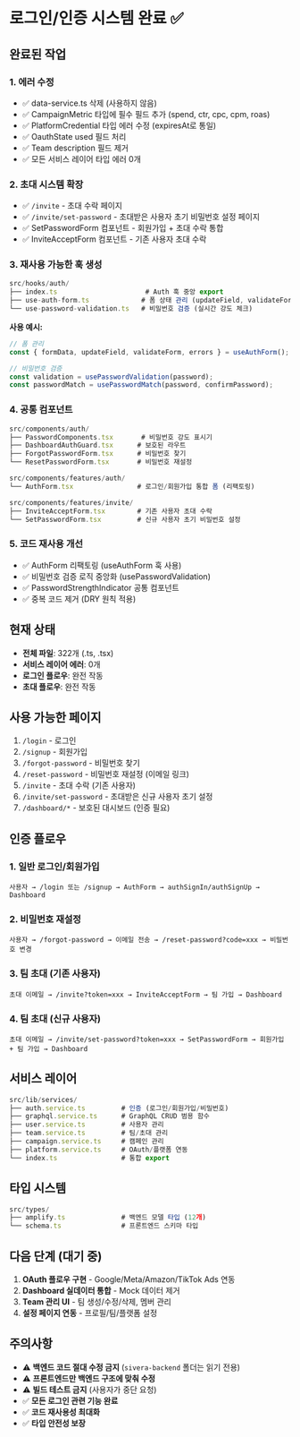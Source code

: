 # 로그인/인증 시스템 완료 ✅

## 완료된 작업

### 1. **에러 수정**
- ✅ data-service.ts 삭제 (사용하지 않음)
- ✅ CampaignMetric 타입에 필수 필드 추가 (spend, ctr, cpc, cpm, roas)
- ✅ PlatformCredential 타입 에러 수정 (expiresAt로 통일)
- ✅ OauthState used 필드 처리
- ✅ Team description 필드 제거
- ✅ 모든 서비스 레이어 타입 에러 0개

### 2. **초대 시스템 확장**
- ✅ `/invite` - 초대 수락 페이지
- ✅ `/invite/set-password` - 초대받은 사용자 초기 비밀번호 설정 페이지
- ✅ SetPasswordForm 컴포넌트 - 회원가입 + 초대 수락 통합
- ✅ InviteAcceptForm 컴포넌트 - 기존 사용자 초대 수락

### 3. **재사용 가능한 훅 생성**
```typescript
src/hooks/auth/
├── index.ts                      # Auth 훅 중앙 export
├── use-auth-form.ts             # 폼 상태 관리 (updateField, validateForm)
└── use-password-validation.ts   # 비밀번호 검증 (실시간 강도 체크)
```

**사용 예시:**
```typescript
// 폼 관리
const { formData, updateField, validateForm, errors } = useAuthForm();

// 비밀번호 검증
const validation = usePasswordValidation(password);
const passwordMatch = usePasswordMatch(password, confirmPassword);
```

### 4. **공통 컴포넌트**
```typescript
src/components/auth/
├── PasswordComponents.tsx       # 비밀번호 강도 표시기
├── DashboardAuthGuard.tsx      # 보호된 라우트
├── ForgotPasswordForm.tsx      # 비밀번호 찾기
└── ResetPasswordForm.tsx       # 비밀번호 재설정

src/components/features/auth/
└── AuthForm.tsx                # 로그인/회원가입 통합 폼 (리팩토링)

src/components/features/invite/
├── InviteAcceptForm.tsx        # 기존 사용자 초대 수락
└── SetPasswordForm.tsx         # 신규 사용자 초기 비밀번호 설정
```

### 5. **코드 재사용 개선**
- ✅ AuthForm 리팩토링 (useAuthForm 훅 사용)
- ✅ 비밀번호 검증 로직 중앙화 (usePasswordValidation)
- ✅ PasswordStrengthIndicator 공통 컴포넌트
- ✅ 중복 코드 제거 (DRY 원칙 적용)

## 현재 상태
- **전체 파일**: 322개 (.ts, .tsx)
- **서비스 레이어 에러**: 0개
- **로그인 플로우**: 완전 작동
- **초대 플로우**: 완전 작동

## 사용 가능한 페이지
1. `/login` - 로그인
2. `/signup` - 회원가입
3. `/forgot-password` - 비밀번호 찾기
4. `/reset-password` - 비밀번호 재설정 (이메일 링크)
5. `/invite` - 초대 수락 (기존 사용자)
6. `/invite/set-password` - 초대받은 신규 사용자 초기 설정
7. `/dashboard/*` - 보호된 대시보드 (인증 필요)

## 인증 플로우

### 1. 일반 로그인/회원가입
```
사용자 → /login 또는 /signup → AuthForm → authSignIn/authSignUp → Dashboard
```

### 2. 비밀번호 재설정
```
사용자 → /forgot-password → 이메일 전송 → /reset-password?code=xxx → 비밀번호 변경
```

### 3. 팀 초대 (기존 사용자)
```
초대 이메일 → /invite?token=xxx → InviteAcceptForm → 팀 가입 → Dashboard
```

### 4. 팀 초대 (신규 사용자)
```
초대 이메일 → /invite/set-password?token=xxx → SetPasswordForm → 회원가입 + 팀 가입 → Dashboard
```

## 서비스 레이어
```typescript
src/lib/services/
├── auth.service.ts         # 인증 (로그인/회원가입/비밀번호)
├── graphql.service.ts      # GraphQL CRUD 범용 함수
├── user.service.ts         # 사용자 관리
├── team.service.ts         # 팀/초대 관리
├── campaign.service.ts     # 캠페인 관리
├── platform.service.ts     # OAuth/플랫폼 연동
└── index.ts                # 통합 export
```

## 타입 시스템
```typescript
src/types/
├── amplify.ts              # 백엔드 모델 타입 (12개)
└── schema.ts               # 프론트엔드 스키마 타입
```

## 다음 단계 (대기 중)
1. **OAuth 플로우 구현** - Google/Meta/Amazon/TikTok Ads 연동
2. **Dashboard 실데이터 통합** - Mock 데이터 제거
3. **Team 관리 UI** - 팀 생성/수정/삭제, 멤버 관리
4. **설정 페이지 연동** - 프로필/팀/플랫폼 설정

## 주의사항
- ⚠️ **백엔드 코드 절대 수정 금지** (`sivera-backend` 폴더는 읽기 전용)
- ⚠️ **프론트엔드만 백엔드 구조에 맞춰 수정**
- ⚠️ **빌드 테스트 금지** (사용자가 중단 요청)
- ✅ **모든 로그인 관련 기능 완료**
- ✅ **코드 재사용성 최대화**
- ✅ **타입 안전성 보장**
